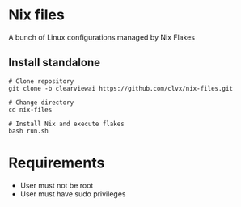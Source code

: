 # Nix files

A bunch of Linux configurations managed by Nix Flakes

## Install standalone

    # Clone repository
    git clone -b clearviewai https://github.com/clvx/nix-files.git

    # Change directory
    cd nix-files

    # Install Nix and execute flakes
    bash run.sh

# Requirements

- User must not be root
- User must have sudo privileges
